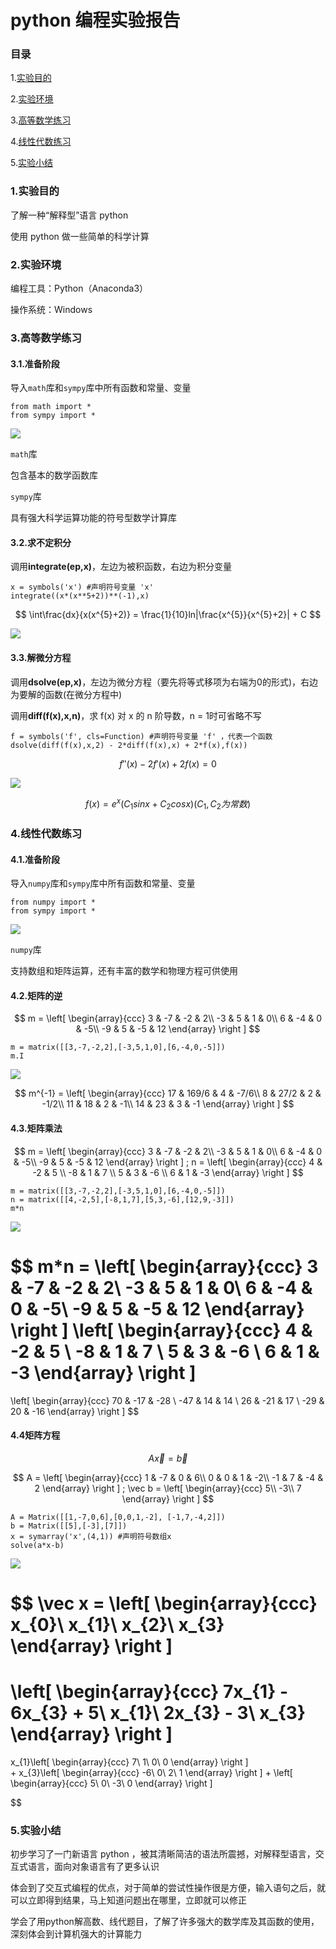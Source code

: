 # python 编程实验报告

### 目录

1.[实验目的](#1.实验目的)

2.[实验环境](#2.实验环境)

3.[高等数学练习](#3.高等数学练习)

4.[线性代数练习](#4.线性代数练习)

5.[实验小结](#5.实验小结)

### 1.实验目的

了解一种“解释型”语言 python

使用 python 做一些简单的科学计算

### 2.实验环境

编程工具：Python（Anaconda3）

操作系统：Windows

### 3.高等数学练习

#### 3.1.准备阶段

导入`math`库和`sympy`库中所有函数和常量、变量

```
from math import *
from sympy import *
```

![](http://m.qpic.cn/psb?/V10TtYkp2MvHv1/kk0vARdFA6jEZxzX38CQe8ma*EH4s3fYmbBKOHrqaAg!/b/dFQBAAAAAAAA&bo=yASqAQAAAAARF0c!&rf=viewer_4)

`math`库

包含基本的数学函数库

`sympy`库

具有强大科学运算功能的符号型数学计算库

#### 3.2.求不定积分

调用**integrate(ep,x)**，左边为被积函数，右边为积分变量

```
x = symbols('x') #声明符号变量 'x'
integrate((x*(x**5+2))**(-1),x) 
```

$$ \int\frac{dx}{x(x^{5}+2)} = \frac{1}{10}ln|\frac{x^{5}}{x^{5}+2}| + C $$

![](http://m.qpic.cn/psb?/V10TtYkp2MvHv1/ychHpkndakWxgHUpZC1PkssGEOGC9Xyw8Om0R43lKco!/b/dD4BAAAAAAAA&bo=wwSsAQAAAAARF0o!&rf=viewer_4)


#### 3.3.解微分方程

调用**dsolve(ep,x)**，左边为微分方程（要先将等式移项为右端为0的形式)，右边为要解的函数(在微分方程中)

调用**diff(f(x),x,n)**，求 f(x) 对 x 的 n 阶导数，n = 1时可省略不写

```
f = symbols('f', cls=Function) #声明符号变量 'f' ，代表一个函数
dsolve(diff(f(x),x,2) - 2*diff(f(x),x) + 2*f(x),f(x))
```

$$ f''(x) - 2f'(x) + 2f(x) = 0 $$

![](http://m.qpic.cn/psb?/V10TtYkp2MvHv1/ZTMpcJLYShCI56VDtBqQHXKr3otMkWQo0q8zMVs*IyI!/b/dFQBAAAAAAAA&bo=xwSTAQAAAAARF3E!&rf=viewer_4)

$$ f(x) = e^{x}(C_{1}sinx + C_{2}cosx) (C_{1},C_{2}为常数) $$

### 4.线性代数练习

#### 4.1.准备阶段

导入`numpy`库和`sympy`库中所有函数和常量、变量

```
from numpy import *
from sympy import *
```

![](http://m.qpic.cn/psb?/V10TtYkp2MvHv1/Bc3QwhrCwZugDrZqL565hRG5DndppFJ9ZJQC0cYtuUU!/b/dFMBAAAAAAAA&bo=xQRWAQAAAAARB6Y!&rf=viewer_4)

`numpy`库

支持数组和矩阵运算，还有丰富的数学和物理方程可供使用

#### 4.2.矩阵的逆

$$ m = \left[ \begin{array}{ccc}
3 & -7 & -2 & 2\\
-3 & 5 & 1 & 0\\
6 & -4 & 0 & -5\\
-9 & 5 & -5 & 12
\end{array} 
\right ] $$

```
m = matrix([[3,-7,-2,2],[-3,5,1,0],[6,-4,0,-5]])
m.I
```

![](http://m.qpic.cn/psb?/V10TtYkp2MvHv1/u*Ue1vxnVTfKNGHYSV3FXdlWkXoxzxdyYDnT67l2Rig!/b/dFMBAAAAAAAA&bo=yQSnAQAAAAARF0s!&rf=viewer_4)

$$ m^{-1} = \left[ \begin{array}{ccc}
17 & 169/6 & 4 & -7/6\\
8 & 27/2 & 2 & -1/2\\
11 & 18 & 2 & -1\\
14 & 23 & 3 & -1
\end{array} 
\right ] $$

#### 4.3.矩阵乘法

$$ m = \left[ \begin{array}{ccc}
3 & -7 & -2 & 2\\
-3 & 5 & 1 & 0\\
6 & -4 & 0 & -5\\
-9 & 5 & -5 & 12
\end{array} 
\right ] 
;
 n = \left[ \begin{array}{ccc}
4 & -2 & 5 \\
-8 & 1 & 7 \\
5 & 3 & -6 \\
6 & 1 & -3 
\end{array} 
\right ] $$

```
m = matrix([[3,-7,-2,2],[-3,5,1,0],[6,-4,0,-5]])
n = matrix([[4,-2,5],[-8,1,7],[5,3,-6],[12,9,-3]])
m*n
```

![](http://m.qpic.cn/psb?/V10TtYkp2MvHv1/1lYdPrpRsoh6ip2lXlKNK9vkAHMMTulQ3g7iQ.nh3uY!/b/dDEBAAAAAAAA&bo=xwQMAgAAAAARF.0!&rf=viewer_4)

$$ m*n = \left[ \begin{array}{ccc}
3 & -7 & -2 & 2\\
-3 & 5 & 1 & 0\\
6 & -4 & 0 & -5\\
-9 & 5 & -5 & 12
\end{array} 
\right ] 
\left[ \begin{array}{ccc}
4 & -2 & 5 \\
-8 & 1 & 7 \\
5 & 3 & -6 \\
6 & 1 & -3 
\end{array} 
\right ] 
=
\left[ \begin{array}{ccc}
70 & -17 & -28 \\
-47 & 14 & 14 \\
26 & -21 & 17 \\
-29 & 20 & -16 
\end{array} 
\right ] $$

#### 4.4矩阵方程

$$  A\vec x = \vec b $$

$$ A = \left[ \begin{array}{ccc}
1 & -7 & 0 & 6\\
0 & 0 & 1 & -2\\
-1 & 7 & -4 & 2
\end{array} 
\right ] 
;
\vec b = \left[ \begin{array}{ccc}
5\\
-3\\
7
\end{array} 
\right ] $$


```
A = Matrix([[1,-7,0,6],[0,0,1,-2], [-1,7,-4,2]])
b = Matrix([[5],[-3],[7]])
x = symarray('x',(4,1)) #声明符号数组x
solve(a*x-b)
```

![](http://m.qpic.cn/psb?/V10TtYkp2MvHv1/WjTEOR6FsGs22FpLGodx6iDM4htWsTtFILitCYQFmgQ!/b/dDIBAAAAAAAA&bo=xQQwAgAAAAARF9M!&rf=viewer_4)

$$ \vec x =  \left[ \begin{array}{ccc}
x_{0}\\
x_{1}\\
x_{2}\\
x_{3}
\end{array} 
\right ]  
= 
\left[ \begin{array}{ccc}
7x_{1} - 6x_{3} + 5\\
x_{1}\\
2x_{3} - 3\\
x_{3}
\end{array} 
\right ]    
=
x_{1}\left[ \begin{array}{ccc}
7\\
1\\
0\\
0
\end{array} 
\right ]   
+
x_{3}\left[ \begin{array}{ccc}
-6\\
0\\
2\\
1
\end{array} 
\right ]
+
\left[ \begin{array}{ccc}
5\\
0\\
-3\\
0
\end{array} 
\right ]

$$


### 5.实验小结

初步学习了一门新语言 python ，被其清晰简洁的语法所震撼，对解释型语言，交互式语言，面向对象语言有了更多认识

体会到了交互式编程的优点，对于简单的尝试性操作很是方便，输入语句之后，就可以立即得到结果，马上知道问题出在哪里，立即就可以修正

学会了用python解高数、线代题目，了解了许多强大的数学库及其函数的使用，深刻体会到计算机强大的计算能力

